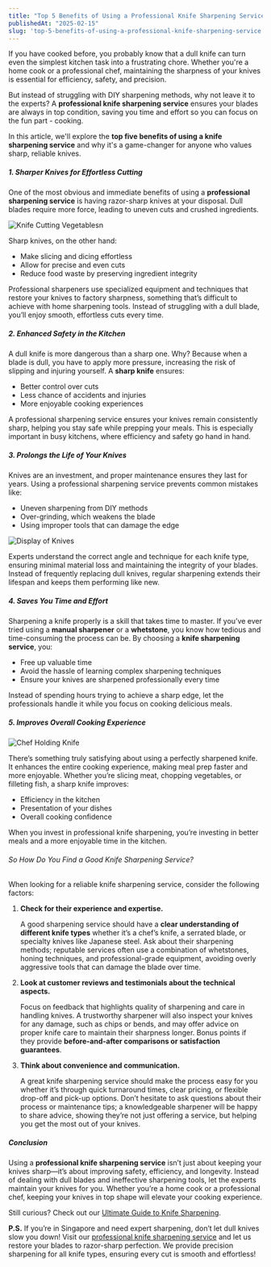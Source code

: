 ```yaml
---
title: "Top 5 Benefits of Using a Professional Knife Sharpening Service"
publishedAt: "2025-02-15"
slug: 'top-5-benefits-of-using-a-professional-knife-sharpening-service'
---
```


If you have cooked before, you probably know that a dull knife can turn even the simplest kitchen task into a frustrating chore. Whether you're a home cook or a professional chef, maintaining the sharpness of your knives is essential for efficiency, safety, and precision. 

But instead of struggling with DIY sharpening methods, why not leave it to the experts? A **professional knife sharpening service** ensures your blades are always in top condition, saving you time and effort so you can focus on the fun part - cooking.

In this article, we'll explore the **top five benefits of using a knife sharpening service** and why it's a game-changer for anyone who values sharp, reliable knives.

##### 1. Sharper Knives for Effortless Cutting

One of the most obvious and immediate benefits of using a **professional sharpening service** is having razor-sharp knives at your disposal. Dull blades require more force, leading to uneven cuts and crushed ingredients. 

![Knife Cutting Vegetablesn](/blog/knife_vegetables.webp)

Sharp knives, on the other hand:

- Make slicing and dicing effortless
- Allow for precise and even cuts
- Reduce food waste by preserving ingredient integrity

Professional sharpeners use specialized equipment and techniques that restore your knives to factory sharpness, something that’s difficult to achieve with home sharpening tools. Instead of struggling with a dull blade, you’ll enjoy smooth, effortless cuts every time.

##### 2. Enhanced Safety in the Kitchen

A dull knife is more dangerous than a sharp one. Why? Because when a blade is dull, you have to apply more pressure, increasing the risk of slipping and injuring yourself. A **sharp knife** ensures:

- Better control over cuts
- Less chance of accidents and injuries
- More enjoyable cooking experiences

A professional sharpening service ensures your knives remain consistently sharp, helping you stay safe while prepping your meals. This is especially important in busy kitchens, where efficiency and safety go hand in hand.

##### 3. Prolongs the Life of Your Knives

Knives are an investment, and proper maintenance ensures they last for years. Using a professional sharpening service prevents common mistakes like:

- Uneven sharpening from DIY methods
- Over-grinding, which weakens the blade
- Using improper tools that can damage the edge

![Display of Knives](/blog/knife_display.webp)

Experts understand the correct angle and technique for each knife type, ensuring minimal material loss and maintaining the integrity of your blades. Instead of frequently replacing dull knives, regular sharpening extends their lifespan and keeps them performing like new.

##### 4. Saves You Time and Effort

Sharpening a knife properly is a skill that takes time to master. If you’ve ever tried using a **manual sharpener** or a **whetstone**, you know how tedious and time-consuming the process can be. By choosing a **knife sharpening service**, you:

- Free up valuable time
- Avoid the hassle of learning complex sharpening techniques
- Ensure your knives are sharpened professionally every time

Instead of spending hours trying to achieve a sharp edge, let the professionals handle it while you focus on cooking delicious meals.

##### 5. Improves Overall Cooking Experience

![Chef Holding Knife](/blog/knife_chef.webp)

There’s something truly satisfying about using a perfectly sharpened knife. It enhances the entire cooking experience, making meal prep faster and more enjoyable. Whether you’re slicing meat, chopping vegetables, or filleting fish, a sharp knife improves:

- Efficiency in the kitchen
- Presentation of your dishes
- Overall cooking confidence

When you invest in professional knife sharpening, you’re investing in better meals and a more enjoyable time in the kitchen.

###### So How Do You Find a Good Knife Sharpening Service?

When looking for a reliable knife sharpening service, consider the following factors: 

1. **Check for their experience and expertise.** 
    
    A good sharpening service should have a **clear understanding of different knife types** whether it’s a chef’s knife, a serrated blade, or specialty knives like Japanese steel. Ask about their sharpening methods; reputable services often use a combination of whetstones, honing techniques, and professional-grade equipment, avoiding overly aggressive tools that can damage the blade over time.
    
2. **Look at customer reviews and testimonials about the technical aspects.** 
    
    Focus on feedback that highlights quality of sharpening and care in handling knives. A trustworthy sharpener will also inspect your knives for any damage, such as chips or bends, and may offer advice on proper knife care to maintain their sharpness longer. Bonus points if they provide **before-and-after comparisons or satisfaction guarantees**.
    
3. **Think about convenience and communication.** 
    
    A great knife sharpening service should make the process easy for you whether it’s through quick turnaround times, clear pricing, or flexible drop-off and pick-up options. Don’t hesitate to ask questions about their process or maintenance tips; a knowledgeable sharpener will be happy to share advice, showing they’re not just offering a service, but helping you get the most out of your knives.
    

##### Conclusion

Using a **professional knife sharpening service** isn’t just about keeping your knives sharp—it’s about improving safety, efficiency, and longevity. Instead of dealing with dull blades and ineffective sharpening tools, let the experts maintain your knives for you. Whether you’re a home cook or a professional chef, keeping your knives in top shape will elevate your cooking experience.

Still curious? Check out our [Ultimate Guide to Knife Sharpening](/blog/the-ultimate-guide-to-knife-sharpening-everything-you-need-to-know).

**P.S.** If you’re in Singapore and need expert sharpening, don’t let dull knives slow you down! Visit our [professional knife sharpening service](https://www.knifesharpening.sg/) and let us restore your blades to razor-sharp perfection. We provide precision sharpening for all knife types, ensuring every cut is smooth and effortless!